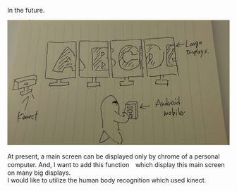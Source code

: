 In the future.

![Example Image](../project_images/1395991368559.jpg "Example Image")




At present, a main screen can be displayed only by chrome of a personal computer. 
And, I want to add this function　which display this main screen on many big displays.  
I would like to utilize the human body recognition which used kinect. 


